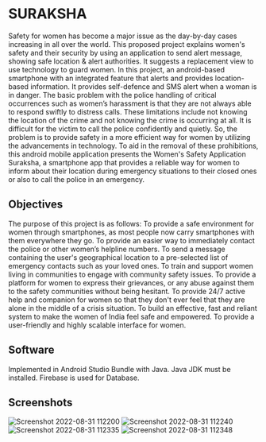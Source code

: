 
# SURAKSHA

Safety for women has become a major issue as the day-by-day cases increasing in all over the world. This proposed project explains women's safety and their security by using an application to send alert message, showing safe location & alert authorities. It suggests a replacement view to use technology to guard women. In this project, an android-based smartphone with an integrated feature that alerts and provides location-based information. It provides self-defence and SMS alert when a woman is in danger. 
The basic problem with the police handling of critical occurrences such as women’s harassment is that they are not always able to respond swiftly to distress calls. These limitations include not knowing the location of the crime and not knowing the crime is occurring at all. It is difficult for the victim to call the police confidently and quietly. So, the problem is to provide safety in a more efficient way for women by utilizing the advancements in technology. To aid in the removal of these prohibitions, this android mobile application presents the Women's Safety Application Suraksha, a smartphone app that provides a reliable way for women to inform about their location during emergency situations to their closed ones or also to call the police in an emergency. 


## Objectives
The purpose of this project is as follows:
To provide a safe environment for women through smartphones, as most people now carry smartphones with them everywhere they go.
To provide an easier way to immediately contact the police or other women’s helpline numbers. 
To send a message containing the user's geographical location to a pre-selected list of emergency contacts such as your loved ones.
To train and support women living in communities to engage with community safety issues.
To provide a platform for women to express their grievances, or any abuse against them to the safety communities without being hesitant.
To provide 24/7 active help and companion for women so that they don't ever feel that they are alone in the middle of a crisis situation.
To build an effective, fast and reliant system to make the women of India feel safe and empowered.
To provide a user-friendly and highly scalable interface for women.


## Software
Implemented in Android Studio Bundle with Java. Java JDK must be installed.
Firebase is used for Database.



## Screenshots

![Screenshot 2022-08-31 112200](https://user-images.githubusercontent.com/87988971/187604158-90e33773-c781-4c83-8743-d7451d6cf9cb.jpg)
![Screenshot 2022-08-31 112240](https://user-images.githubusercontent.com/87988971/187604169-d434d762-9919-4fa4-a602-cbfb3fd91adf.jpg)
![Screenshot 2022-08-31 112335](https://user-images.githubusercontent.com/87988971/187604174-c64561eb-739f-4cbe-b9e5-c59fc7a48013.jpg)
![Screenshot 2022-08-31 112348](https://user-images.githubusercontent.com/87988971/187604175-1423bdac-8a4a-472a-b148-c86473e214b5.jpg)








